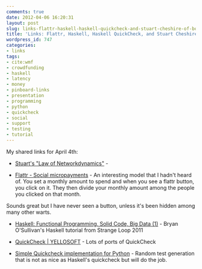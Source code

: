 ```yaml
---
comments: true
date: 2012-04-06 16:20:31
layout: post
slug: links-flattr-haskell-haskell-quickcheck-and-stuart-cheshire-of-bolo-fame
title: 'Links: Flattr, Haskell, Haskell QuickCheck, and Stuart Cheshire (of Bolo fame)'
wordpress_id: 747
categories:
- links
tags:
- cite:wmf
- crowdfunding
- haskell
- latency
- money
- pinboard-links
- presentation
- programming
- python
- quickcheck
- social
- support
- testing
- tutorial
---
```


My shared links for April 4th:






  * [Stuart's "Law of Networkdynamics"](http://www.stuartcheshire.org/rants/Networkdynamics.html) - 


  * [Flattr - Social micropayments](https://flattr.com/) - An interesting model that I hadn't heard of. You set a monthly amount to spend and when you see a flattr button, you click on it. They then divide your monthly amount among the people you clicked on that month.

Sounds great but I have never seen a button, unless it's been hidden among many other warts.


  * [Haskell: Functional Programming, Solid Code, Big Data (1)](http://bos.github.com/strange-loop-2011/slides/slides.html#(1)) - Bryan O'Sullivan's Haskell tutorial from Strange Loop 2011


  * [QuickCheck | YELLOSOFT](http://www.yellosoft.us/quickcheck) - Lots of ports of QuickCheck


  * [Simple Quickcheck implementation for Python](http://dan.bravender.us/2009/6/21/Simple_Quickcheck_implementation_for_Python.html) - Random test generation that is not as nice as Haskell's quickcheck but will do the job.



